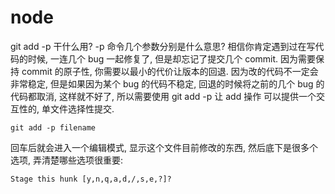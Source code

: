  # node

git add -p 干什么用? -p 命令几个参数分别是什么意思?
相信你肯定遇到过在写代码的时候, 一连几个 bug 一起修复了, 但是却忘记了提交几个 commit. 因为需要保持 commit 的原子性, 你需要以最小的代价让版本的回退.
因为改的代码不一定会非常稳定, 但是如果因为某个 bug 的代码不稳定, 回退的时候将之前的几个 bug 的代码都取消, 这样就不好了, 所以需要使用 git add -p 让 add 操作
可以提供一个交互性的, 单文件选择性提交.
```
git add -p filename
```
回车后就会进入一个编辑模式, 显示这个文件目前修改的东西, 然后底下是很多个选项, 弄清楚哪些选项很重要:
```
Stage this hunk [y,n,q,a,d,/,s,e,?]?
```
